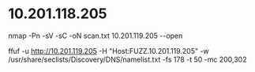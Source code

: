 # 10.201.118.205

nmap -Pn -sV -sC -oN scan.txt 10.201.119.205 --open

ffuf -u http://10.201.119.205 -H "Host:FUZZ.10.201.119.205" -w /usr/share/seclists/Discovery/DNS/namelist.txt -fs 178 -t 50 -mc 200,302
